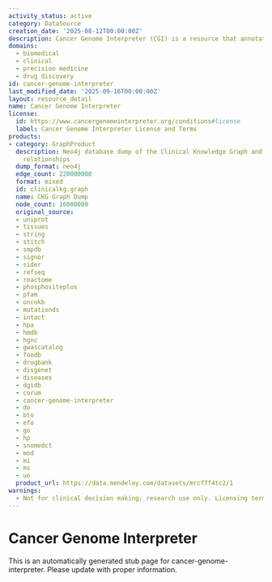 ```yaml
---
activity_status: active
category: DataSource
creation_date: '2025-08-12T00:00:00Z'
description: Cancer Genome Interpreter (CGI) is a resource that annotates tumor genomic alterations to identify likely oncogenic events and interpret their potential therapeutic, prognostic, and diagnostic relevance using curated knowledge bases, machine learning (BoostDM, OncodriveMUT), and clinical evidence levels.
domains:
  - biomedical
  - clinical
  - precision medicine
  - drug discovery
id: cancer-genome-interpreter
last_modified_date: '2025-09-16T00:00:00Z'
layout: resource_detail
name: Cancer Genome Interpreter
license:
  id: https://www.cancergenomeinterpreter.org/conditions#license
  label: Cancer Genome Interpreter License and Terms
products:
- category: GraphProduct
  description: Neo4j database dump of the Clinical Knowledge Graph and additional
    relationships
  dump_format: neo4j
  edge_count: 220000000
  format: mixed
  id: clinicalkg.graph
  name: CKG Graph Dump
  node_count: 16000000
  original_source:
  - uniprot
  - tissues
  - string
  - stitch
  - smpdb
  - signor
  - sider
  - refseq
  - reactome
  - phosphositeplus
  - pfam
  - oncokb
  - mutationds
  - intact
  - hpa
  - hmdb
  - hgnc
  - gwascatalog
  - foodb
  - drugbank
  - disgenet
  - diseases
  - dgidb
  - corum
  - cancer-genome-interpreter
  - do
  - bto
  - efo
  - go
  - hp
  - snomedct
  - mod
  - mi
  - ms
  - uo
  product_url: https://data.mendeley.com/datasets/mrcf7f4tc2/1
warnings:
  - Not for clinical decision making; research use only. Licensing terms limit use for diagnostic purposes.
---
```

# Cancer Genome Interpreter

This is an automatically generated stub page for cancer-genome-interpreter. Please update with proper information.